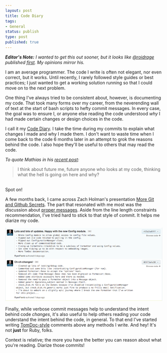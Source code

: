 ```yaml
---
layout: post
title: Code Diary
tags:
- General
status: publish
type: post
published: true
---
```


_**Editor's Note:** I wanted to get this out sooner, but it looks like [@roidrage](https://twitter.com/roidrage)
published [first](http://www.paperplanes.de/2014/5/6/git-commit-as-a-timeline.html). My opinions mirror his._

I am an average programmer. The code I write is often not elegant, nor even correct, but it works.
Until recently, I rarely followed style guides or best practices; I just wanted to get a working
solution running so that I could move on to the next problem.

One thing I've always tried to be consistent about, however, is documenting my code. That took many forms
over my career, from the neverending wall of text at the start of bash scripts to hefty commit messages.
In every case, the goal was to ensure I, or anyone else reading the code understood *why* I had made certain
changes or design choices in the code.

I call it my [Code Diary](https://twitter.com/Ryan_Frantz/status/462177771788435456). I take the time
during my commits to explain what changes I made and why I made them. I don't want to waste time when I
come back to the code 6 months later in an attempt to grok the reasons behind the code. I also hope they'll
be useful to others that may read the code.

_To quote Mathias in his [recent post](http://www.paperplanes.de/2014/5/6/git-commit-as-a-timeline.html):_

> I think about future me, future anyone who looks at my code, thinking what the hell is going on here and why?

<br>
Spot on!

A few months back, I came across Zach Holman's presentation [More Git and Github Secrets](http://zachholman.com/talk/more-git-and-github-secrets/).
The part that resonated with me most was the discussion about [proper messages](http://vimeo.com/72955426#t=920s). Aside from the line length
constraints recommendation, I've tried hard to stick to that style of commit. It helps me diarize my code.

![Code Diary](/images/code-diary.png)

Finally, while verbose commit messages help to understand the intent behind code _changes_, it's also useful
to help others reading your code understand the intent behind the code, in general. To that end I've started
writing [TomDoc-style](http://tomdoc.org/) comments above any methods I write. And hey! It's not **just** for Ruby, folks.

Context is relative; the more you have the better you can reason about what you're reading. Diarize those commits!
